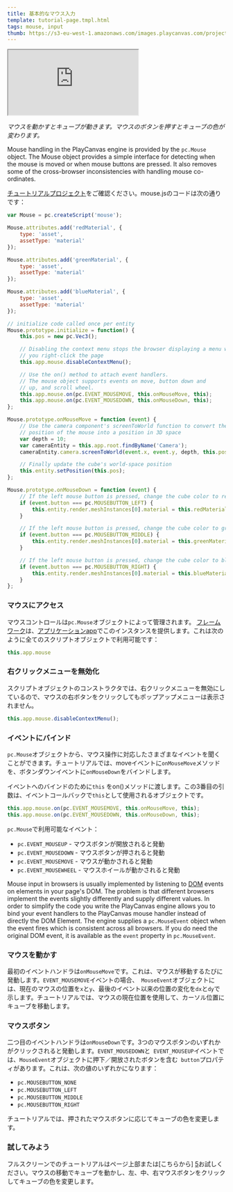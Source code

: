 ```yaml
---
title: 基本的なマウス入力
template: tutorial-page.tmpl.html
tags: mouse, input
thumb: https://s3-eu-west-1.amazonaws.com/images.playcanvas.com/projects/12/405819/2DF062-image-75.jpg
---
```


<iframe src="https://playcanv.as/p/MHIdZgaj/?overlay=false"></iframe>

*マウスを動かすとキューブが動きます。マウスのボタンを押すとキューブの色が変わります。*

Mouse handling in the PlayCanvas engine is provided by the `pc.Mouse` object. The Mouse object provides a simple interface for detecting when the mouse is moved or when mouse buttons are pressed. It also removes some of the cross-browser inconsistencies with handling mouse co-ordinates.

[チュートリアルプロジェクト][1]をご確認ください。mouse.jsのコードは次の通りです：

```javascript
var Mouse = pc.createScript('mouse');

Mouse.attributes.add('redMaterial', {
    type: 'asset',
    assetType: 'material'
});

Mouse.attributes.add('greenMaterial', {
    type: 'asset',
    assetType: 'material'
});

Mouse.attributes.add('blueMaterial', {
    type: 'asset',
    assetType: 'material'
});

// initialize code called once per entity
Mouse.prototype.initialize = function() {
    this.pos = new pc.Vec3();

    // Disabling the context menu stops the browser displaying a menu when
    // you right-click the page
    this.app.mouse.disableContextMenu();

    // Use the on() method to attach event handlers.
    // The mouse object supports events on move, button down and
    // up, and scroll wheel.
    this.app.mouse.on(pc.EVENT_MOUSEMOVE, this.onMouseMove, this);
    this.app.mouse.on(pc.EVENT_MOUSEDOWN, this.onMouseDown, this);
};

Mouse.prototype.onMouseMove = function (event) {
    // Use the camera component's screenToWorld function to convert the
    // position of the mouse into a position in 3D space
    var depth = 10;
    var cameraEntity = this.app.root.findByName('Camera');
    cameraEntity.camera.screenToWorld(event.x, event.y, depth, this.pos);

    // Finally update the cube's world-space position
    this.entity.setPosition(this.pos);
};

Mouse.prototype.onMouseDown = function (event) {
    // If the left mouse button is pressed, change the cube color to red
    if (event.button === pc.MOUSEBUTTON_LEFT) {
        this.entity.render.meshInstances[0].material = this.redMaterial.resource;
    }

    // If the left mouse button is pressed, change the cube color to green
    if (event.button === pc.MOUSEBUTTON_MIDDLE) {
        this.entity.render.meshInstances[0].material = this.greenMaterial.resource;
    }

    // If the left mouse button is pressed, change the cube color to blue
    if (event.button === pc.MOUSEBUTTON_RIGHT) {
        this.entity.render.meshInstances[0].material = this.blueMaterial.resource;
    }
};
```

### マウスにアクセス

マウスコントロールは`pc.Mouse`オブジェクトによって管理されます。  [フレームワーク][2]は、[アプリケーションapp][3]でこのインスタンスを提供します。これは次のように全てのスクリプトオブジェクトで利用可能です：

```javascript
this.app.mouse
```

### 右クリックメニューを無効化

スクリプトオブジェクトのコンストラクタでは、右クリックメニューを無効にしているので、マウスの右ボタンをクリックしてもポップアップメニューは表示されません。

```javascript
this.app.mouse.disableContextMenu();
```

### イベントにバインド

`pc.Mouse`オブジェクトから、マウス操作に対応したさまざまなイベントを聞くことができます。チュートリアルでは、moveイベントに`onMouseMove`メソッドを、ボタンダウンイベントに`onMouseDown`をバインドします。

イベントへのバインドのために`this` をon()メソッドに渡します。この3番目の引数は、イベントコールバックで`this`として使用されるオブジェクトです。

```javascript
this.app.mouse.on(pc.EVENT_MOUSEMOVE, this.onMouseMove, this);
this.app.mouse.on(pc.EVENT_MOUSEDOWN, this.onMouseDown, this);
```

`pc.Mouse`で利用可能なイベント：

* `pc.EVENT_MOUSEUP` - マウスボタンが開放されると発動
* `pc.EVENT_MOUSEDOWN` - マウスボタンが押されると発動
* `pc.EVENT_MOUSEMOVE` - マウスが動かされると発動
* `pc.EVENT_MOUSEWHEEL` - マウスホイールが動かされると発動

Mouse input in browsers is usually implemented by listening to [DOM][4] events on elements in your page's DOM. The problem is that different browsers implement the events slightly differently and supply different values. In order to simplify the code you write the PlayCanvas engine allows you to bind your event handlers to the PlayCanvas mouse handler instead of directly the DOM Element. The engine supplies a `pc.MouseEvent` object when the event fires which is consistent across all browsers. If you do need the original DOM event, it is available as the `event` property in `pc.MouseEvent`.

### マウスを動かす

最初のイベントハンドラは`onMouseMove`です。これは、マウスが移動するたびに発動します。`EVENT_MOUSEMOVE`イベントの場合、` MouseEvent`オブジェクトには、現在のマウスの位置を`x`と`y`、最後のイベント以来の位置の変化を`dx`と`dy`で示します。チュートリアルでは、マウスの現在位置を使用して、カーソル位置にキューブを移動します。

### マウスボタン

二つ目のイベントハンドラは`onMouseDown`です。3つのマウスボタンのいずれかがクリックされると発動します。`EVENT_MOUSEDOWN`と` EVENT_MOUSEUP`イベントでは、`MouseEvent`オブジェクトに押下／開放されたボタンを含む` button`プロパティがあります。これは、次の値のいずれかになります：

* `pc.MOUSEBUTTON_NONE`
* `pc.MOUSEBUTTON_LEFT`
* `pc.MOUSEBUTTON_MIDDLE`
* `pc.MOUSEBUTTON_RIGHT`

チュートリアルでは、押されたマウスボタンに応じてキューブの色を変更します。

### 試してみよう

フルスクリーンでのチュートリアルはページ上部または[こちらから] [5]お試しください。マウスの移動でキューブを動かし、左、中、右マウスボタンをクリックしてキューブの色を変更します。

[1]: https://playcanvas.com/project/405819/overview/tutorial-basic-mouse-input
[2]: /user-manual/glossary#framework
[3]: /user-manual/glossary#app
[4]: /user-manual/glossary#dom
[5]: https://playcanv.as/p/MHIdZgaj/


